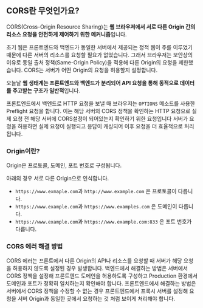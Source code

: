 ## CORS란 무엇인가요?

CORS(Cross-Origin Resource Sharing)는 **웹 브라우저에서 서로 다른 Origin 간의 리소스 요청을 안전하게 제어하기 위한 메커니즘**입니다.

초기 웹은 프론트엔드와 백엔드가 동일한 서버에서 제공되는 정적 웹이 주를 이루었기 때문에 다른 서버의 리소스를 요청할 필요가 없었습니다.
그래서 브라우저는 보안상의 이유로 동일 출처 정책(Same-Origin Policy)을 적용해 다른 Origin의 요청을 제한했습니다.
CORS는 서버가 어떤 Origin의 요청을 허용할지 설정합니다.

오늘날 **웹 생태계는 프론트엔드와 백엔드가 분리되어 API 요청을 통해 동적으로 데이터를 주고받는 구조가 일반적**입니다.

프론트엔드에서 백엔드로 HTTP 요청을 보낼 때 브라우저는 `OPTIONS` 메소드를 사용한 Preflight 요청을 합니다.
이는 해당 서버의 CORS 정책을 확인하는 HTTP 요청으로 실제 요청 전 해당 서버에 CORS설정이 되어있는지 확인하기 위한 요청입니다
서버가 요청을 허용하면 실제 요청이 실행되고 응답이 캐싱되어 이후 요청을 더 효율적으로 처리됩니다.

### Origin이란?

Origin은 프로토콜, 도메인, 포트 번호로 구성됩니다.

아래의 경우 서로 다른 Origin으로 인식합니다.
* `https://www.exmaple.com`과 `http://www.example.com` 은 프로토콜이 다릅니다.
* `https://www.example.com`과 `https://www.examples.com` 은 도메인이 다릅니다.
* `https://www.example.com`과 `https://www.example.com:833` 은 포트 번호가 다릅니다.

### CORS 에러 해결 방법

CORS 에러는 프론트에서 다른 Origin의 API나 리소스를 요청할 때 서버가 해당 요청을 허용하지 않도록 설정된 경우 발생합니다.
백엔드에서 해결하는 방법은 서버에서 CORS 정책을 설정해 프론트엔드 도메인을 허용하도록 구성하고 Production 환경에서 도메인과 포트가 정확히 일치하는지 확인해야 합니다.
프론트엔드에서 해결하는 방법은 서버에서 CORS 정책을 수정할 수 없는 경우 프론트엔드에서 프록시 서버를 설정해 요청을 서버 Origin과 동일한 곳에서 요청하는 것 처럼 보이게 처리해야 합니다.
